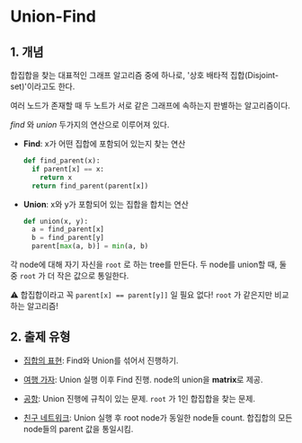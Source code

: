 # Union-Find

## 1. 개념

합집합을 찾는 대표적인 그래프 알고리즘 중에 하나로, '상호 배타적 집합(Disjoint-set)'이라고도 한다.

여러 노드가 존재할 때 두 노트가 서로 같은 그래프에 속하는지 판별하는 알고리즘이다.

*find* 와 *union* 두가지의 연산으로 이루어져 있다.

- **Find**: x가 어떤 집합에 포함되어 있는지 찾는 연산

  ```python
  def find_parent(x):
    if parent[x] == x:
      return x
    return find_parent(parent[x])
  ```

- **Union**: x와 y가 포함되어 있는 집합을 합치는 연산

  ```python
  def union(x, y):
    a = find_parent[x]
    b = find_parent[y]
    parent[max(a, b)] = min(a, b)
  ```

각 node에 대해 자기 자신을 `root` 로 하는 tree를 만든다. 두 node를 union할 때, 둘 중 `root` 가 더 작은 값으로 통일한다.

⚠️ 합집합이라고 꼭 `parent[x] == parent[y]]` 일 필요 없다! `root` 가 같은지만 비교하는 알고리즘!



## 2. 출제 유형

- [집합의 표현]("https://www.acmicpc.net/problem/1717"): Find와 Union를 섞어서 진행하기.

- [여행 가자]("https://www.acmicpc.net/problem/1976"): Union 실행 이후 Find 진행. node의 union을 **matrix**로 제공.
- [공항]("https://www.acmicpc.net/problem/10775"):  Union 진행에 규칙이 있는 문제. `root` 가 1인 합집합을 찾는 문제.
- [친구 네트워크]("https://www.acmicpc.net/problem/4195"): Union 실행 후 root node가 동일한 node들 count. 합집합의 모든 node들의 parent 값을 통일시킴.
